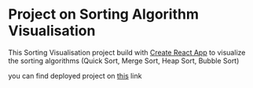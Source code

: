 # Project on Sorting Algorithm Visualisation 

This Sorting Visualisation project build with [Create React App](https://github.com/facebook/create-react-app) to 
visualize the sorting algorithms (Quick Sort, Merge Sort, Heap Sort, Bubble Sort)

you can find deployed project on [this](https://arijitiiest.github.io/sortingVisualizer) link
